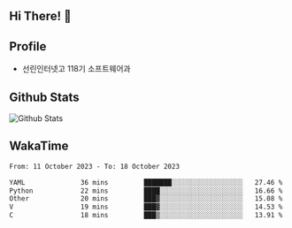 ## Hi There! 👋

## Profile

-   선린인터넷고 118기 소프트웨어과

## Github Stats

![Github Stats](https://github-readme-stats.vercel.app/api/top-langs/?username=NY0510&theme=tokyonight&hide_border=true&layout=compact)

## WakaTime

<!--START_SECTION:waka-->

```txt
From: 11 October 2023 - To: 18 October 2023

YAML              36 mins         ███████░░░░░░░░░░░░░░░░░░   27.46 %
Python            22 mins         ████░░░░░░░░░░░░░░░░░░░░░   16.66 %
Other             20 mins         ███▓░░░░░░░░░░░░░░░░░░░░░   15.08 %
V                 19 mins         ███▓░░░░░░░░░░░░░░░░░░░░░   14.53 %
C                 18 mins         ███▒░░░░░░░░░░░░░░░░░░░░░   13.91 %
```

<!--END_SECTION:waka-->
